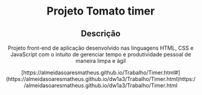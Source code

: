<h1 align = "center">Projeto Tomato timer</h1>

 <h2 align = "center"> Descrição </h2>
 <p align = "center"> Projeto front-end de aplicação desenvolvido nas linguagens HTML, CSS e JavaScript com o intuito de gerenciar tempo e produtividade pessoal de maneira limpa e ágil </p>

<p align = "center"> [https://almeidasoaresmatheus.github.io/Trabalho/Timer.html#](https://almeidasoaresmatheus.github.io/dw1a3/Trabalho/Timer.html)https://almeidasoaresmatheus.github.io/dw1a3/Trabalho/Timer.html </p>
